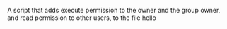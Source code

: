 A script that adds execute permission to the owner and the group owner, and read permission to other users, to the file hello
